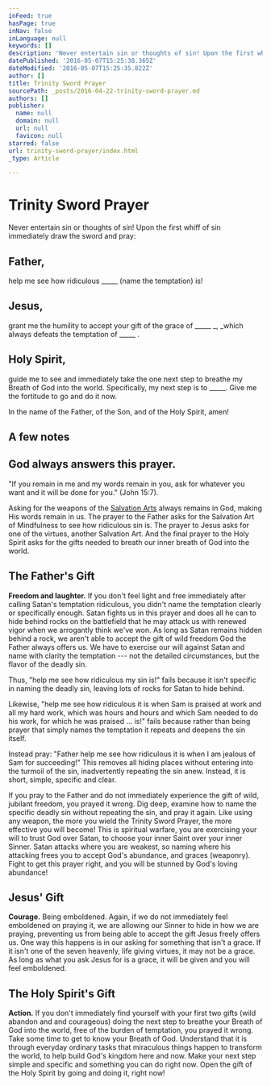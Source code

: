```yaml
---
inFeed: true
hasPage: true
inNav: false
inLanguage: null
keywords: []
description: 'Never entertain sin or thoughts of sin! Upon the first whiff of sin immediately draw the sword and pray:'
datePublished: '2016-05-07T15:25:38.365Z'
dateModified: '2016-05-07T15:25:35.822Z'
author: []
title: Trinity Sword Prayer
sourcePath: _posts/2016-04-22-trinity-sword-prayer.md
authors: []
publisher:
  name: null
  domain: null
  url: null
  favicon: null
starred: false
url: trinity-sword-prayer/index.html
_type: Article

---
```

# Trinity Sword Prayer

Never entertain sin or thoughts of sin! Upon the first whiff of sin immediately draw the sword and pray:

## Father,

help me see how ridiculous \_\_\_\_\_ (name the temptation) is!

## Jesus,

grant me the humility to accept your gift of the grace of \_\_\_\_\_ _, _which always defeats the temptation of \_\_\_\_\_ . 

## Holy Spirit,

guide me to see and immediately take the one next step to breathe my Breath of God into the world. Specifically, my next step is to \_\_\_\_\_. Give me the fortitude to go and do it now.

In the name of the Father, of the Son, and of the Holy Spirit, amen!

## A few notes

## God always answers this prayer.

"If you remain in me and my words remain in you, ask for whatever you want and it will be done for you." (John 15:7).

Asking for the weapons of the [Salvation Arts][0] always remains in God, making His words remain in us. The prayer to the Father asks for the Salvation Art of Mindfulness to see how ridiculous sin is. The prayer to Jesus asks for one of the virtues, another Salvation Art. And the final prayer to the Holy Spirit asks for the gifts needed to breath our inner breath of God into the world.

## The Father's Gift

**Freedom and laughter.** If you don't feel light and free immediately after calling Satan's temptation ridiculous, you didn't name the temptation clearly or specifically enough. Satan fights us in this prayer and does all he can to hide behind rocks on the battlefield that he may attack us with renewed vigor when we arrogantly think we've won. As long as Satan remains hidden behind a rock, we aren't able to accept the gift of wild freedom God the Father always offers us. We have to exercise our will against Satan and name with clarity the temptation --- not the detailed circumstances, but the flavor of the deadly sin.

Thus, "help me see how ridiculous my sin is!" fails because it isn't specific in naming the deadly sin, leaving lots of rocks for Satan to hide behind.

Likewise, "help me see how ridiculous it is when Sam is praised at work and all my hard work, which was hours and hours and which Sam needed to do his work, for which he was praised ... is!" fails because rather than being prayer that simply names the temptation it repeats and deepens the sin itself.

Instead pray: "Father help me see how ridiculous it is when I am jealous of Sam for succeeding!" This removes all hiding places without entering into the turmoil of the sin, inadvertently repeating the sin anew. Instead, it is short, simple, specific and clear.

If you pray to the Father and do not immediately experience the gift of wild, jubilant freedom, you prayed it wrong. Dig deep, examine how to name the specific deadly sin without repeating the sin, and pray it again. Like using any weapon, the more you wield the Trinity Sword Prayer, the more effective you will become! This is spiritual warfare, you are exercising your will to trust God over Satan, to choose your inner Saint over your inner Sinner. Satan attacks where you are weakest, so naming where his attacking frees you to accept God's abundance, and graces (weaponry). Fight to get this prayer right, and you will be stunned by God's loving abundance!

## Jesus' Gift

**Courage.** Being emboldened. Again, if we do not immediately feel emboldened on praying it, we are allowing our Sinner to hide in how we are praying, preventing us from being able to accept the gift Jesus freely offers us. One way this happens is in our asking for something that isn't a grace. If it isn't one of the seven heavenly, life giving virtues, it may not be a grace. As long as what you ask Jesus for is a grace, it will be given and you will feel emboldened.

## The Holy Spirit's Gift

**Action.** If you don't immediately find yourself with your first two gifts (wild abandon and and courageous) doing the next step to breathe your Breath of God into the world, free of the burden of temptation, you prayed it wrong. Take some time to get to know your Breath of God. Understand that it is through everyday ordinary tasks that miraculous things happen to transform the world, to help build God's kingdom here and now. Make your next step simple and specific and something you can do right now. Open the gift of the Holy Spirit by going and doing it, right now!

[0]: http://ourholyconception.org/budding-branches/